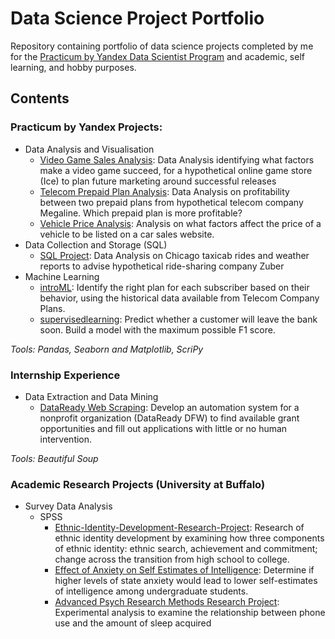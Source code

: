 <h1>Data Science Project Portfolio</h1>

Repository containing portfolio of data science projects completed by me for the [Practicum by Yandex Data Scientist Program](https://practicum.yandex.com/data-scientist) and academic, self learning, and hobby purposes.

## Contents
### Practicum by Yandex Projects:
* Data Analysis and Visualisation 
    *  [Video Game Sales Analysis](https://github.com/giova22i/Video-Game-Sales-Analysis): Data Analysis identifying what factors make a video game succeed, for a hypothetical online game store (Ice) to plan future marketing around successful releases
    * [Telecom Prepaid Plan Analysis](https://github.com/giova22i/Prepaid-Plan-Analysis): Data Analysis on profitability between two prepaid plans from hypothetical telecom company Megaline. Which prepaid plan is more profitable?
    * [Vehicle Price Analysis](https://github.com/giova22i/Practicum-EDA): Analysis on what factors affect the price of a vehicle to be listed on a car sales website.
* Data Collection and Storage (SQL)
    * [SQL Project](https://github.com/giova22i/SQL-Project): Data Analysis on Chicago taxicab rides and weather reports to advise hypothetical ride-sharing company Zuber
* Machine Learning
    * [introML](https://github.com/giova22i/introML): Identify the right plan for each subscriber based on their behavior, using the historical data available from Telecom Company Plans.
    * [supervisedlearning](https://github.com/giova22i/supervisedlearning): Predict whether a customer will leave the bank soon. Build a model with the maximum possible F1 score. 






 *Tools: Pandas, Seaborn and Matplotlib, ScriPy*
 ### Internship Experience
 * Data Extraction and Data Mining
     *  [DataReady Web Scraping](https://github.com/giova22i/DataReady-Internship): Develop an automation system for a nonprofit organization (DataReady DFW) to find available grant opportunities and fill out applications with little or no human intervention.

*Tools: Beautiful Soup*

### Academic Research Projects (University at Buffalo)
* Survey Data Analysis   
  * SPSS
    * [Ethnic-Identity-Development-Research-Project](https://github.com/giova22i/Ethnic-Identity-Development-Research-Project):  Research of ethnic identity development by examining how three components of ethnic identity: ethnic search, achievement and commitment; change across the transition from high school to college.
    * [Effect of Anxiety on Self Estimates of Intelligence](https://github.com/giova22i/Anxiety-Effect-on-SEI): Determine if higher levels of state anxiety would lead to lower self-estimates of intelligence among undergraduate students.
    * [Advanced Psych Research Methods Research Project](https://github.com/giova22i/Psych-Research-Project): Experimental analysis to examine the relationship between phone use and the amount of sleep acquired





